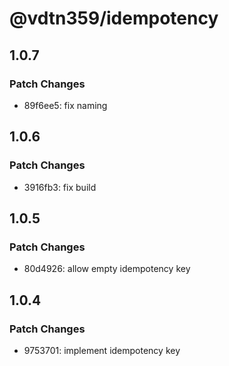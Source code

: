 # @vdtn359/idempotency

## 1.0.7

### Patch Changes

-   89f6ee5: fix naming

## 1.0.6

### Patch Changes

-   3916fb3: fix build

## 1.0.5

### Patch Changes

-   80d4926: allow empty idempotency key

## 1.0.4

### Patch Changes

-   9753701: implement idempotency key
